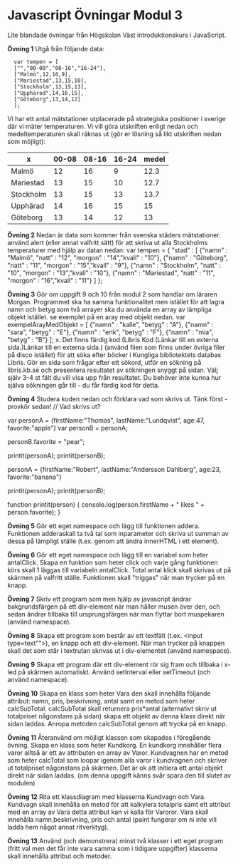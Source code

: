 # Javascript Övningar Modul 3
Lite blandade övningar från Högskolan Väst introduktionskurs i JavaScript.


**Övning 1**
Utgå från följande data:
      
      var tempen = [ 
      ["","00-08","08-16","16-24"], 
      ["Malmö",12,16,9], 
      ["Mariestad",13,15,10], 
      ["Stockholm",13,15,13], 
      ["Upphärad",14,16,15], 
      ["Göteborg",13,14,12] 
      ];

Vi har ett antal mätstationer utplacerade på strategiska positioner i sverige där vi mäter temperaturen. Vi vill göra utskriften enligt nedan och medeltemperaturen skall räknas ut (gör er lösning så likt utskriften nedan som möjligt):

| x       |	  00-08|	08-16| 16-24|	medel|
|---------|--------|-------|------|------|
|Malmö	  |   12	|16	|9	|12.3|
|Mariestad|   13	|15	|10	|12.7|
|Stockholm|   13	|15	|13	|13.7|
|Upphärad	|   14	|16	|15	|15|
|Göteborg	|   13	|14	|12	|13|


**Övning 2**
Nedan är data som kommer från svenska städers mätstationer. använd alert (eller annat valfritt sätt) för att skriva ut alla Stockholms temperaturer med hjälp av datan nedan:
var tempen = {
"stad" : [
{"namn" : "Malmö", "natt" : "12", "morgon" : "14","kvall" : "10"},
{"namn" : "Göteborg", "natt" : "11", "morgon" : "15","kvall" : "9"},
{"namn" : "Stockholm", "natt" : "10", "morgon" : "13","kvall" : "10"},
{"namn" : "Mariestad", "natt" : "11", "morgon" : "16","kvall" : "11"}
]
};

**Övning 3**
 Gör om uppgift 9 och 10 från modul 2 som handlar om läraren Morgan. Programmet ska ha samma funktionalitet men istället för att lagra namn och betyg som två arrayer ska du använda en array av lämpliga objekt istället. se exemplet på en aray med objekt nedan.
var exempelArayMedObjekt = [
{"namn" : "kalle", "betyg" : "A"},
{"namn" : "sara", "betyg" : "E"},
{"namn" : "erik", "betyg" : "F"},
{"namn" : "mia", "betyg" : "B"}
];
x. Det finns färdig kod (Libris Kod (Länkar till en externa sida.)Länkar till en externa sida.) (använd filen som finns under övriga filer på disco istället) för att söka efter böcker i Kungliga bibliotektets databas Libris. Gör en sida som frågar efter ett sökord, utför en sökning på libris.kb.se och presentera resultatet av sökningen snyggt på sidan. Välj själv 3-4 st fält du vill visa upp från resultatet. Du behöver inte kunna hur själva sökningen går till - du får färdig kod för detta.


**Övning 4**
Studera koden nedan och förklara vad som skrivs ut. Tänk först - provkör sedan!
// Vad skrivs ut?

var personA = {firstName:"Thomas", lastName:"Lundqvist", age:47, favorite:"apple"}
var personB = personA;

personB.favorite = "pear";

printit(personA);
printit(personB);

personA = {firstName:"Robert", lastName:"Andersson Dahlberg", age:23, favorite:"banana"} 

printit(personA);
printit(personB);

function printit(person) {
     console.log(person.firstName + " likes " + person.favorite);
}

**Övning 5**
Gör ett eget namespace och lägg till funktionen addera. Funktionen adderaskall ta två tal som inparameter och skriva ut summan av dessa på lämpligt ställe (t.ex. genom att ändra innerHTML i ett element).

**Övning 6**
Gör ett eget namespace och lägg till en variabel som heter antalClick. Skapa en funktion som heter click och varje gång funktionen körs skall 1 läggas till variabeln antalClick. Total antal klick skall skrivas ut på skärmen på valfritt ställe. Funktionen skall "triggas" när man trycker på en knapp.


**Övning 7**
Skriv ett program som men hjälp av javascript ändrar bakgrundsfärgen på ett div-element när man håller musen över den, och sedan ändrar tillbaka till ursprungsfärgen när man flyttar bort muspekaren (använd namespace).

**Övning 8**
Skapa ett program som består av ett textfält (t.ex. <input type=text"">), en knapp och ett div-element. När man trycker på knappen skall det som står i textrutan skrivas ut i div-elementet (använd namespace).

**Övning 9**
Skapa ett program där ett div-element rör sig fram och tillbaka i x-led på skärmen automatiskt. Använd setInterval eller setTimeout (och använd namespace).

**Övning 10**
Skapa en klass som heter Vara den skall innehålla följande attribut: namn, pris, beskrivning, antal samt en metod som heter calcSubTotal. calcSubTotal skall returnera pris*antal (alternativt skriv ut totalpriset någonstans på sidan) skapa ett objekt av denna klass direkt när sidan laddas. Anropa metoden calcSubTotal genom att trycka på en knapp.

**Övning 11**
Återanvänd om möjligt klassen som skapades i föregående övning. Skapa en klass som heter Kundkorg. En kundkorg innehåller flera varor alltså är ett av attributen en array av Varor. Kundvagnen har en metod som heter calcTotal som loopar igenom alla varor i kundvagnen och skriver ut totalpriset någonstans på skärmen. Det är ok att initiera ett antal objekt direkt när sidan laddas. (om denna uppgift känns svår spara den till slutet av modulen)

**Övning 12**
Rita ett klassdiagram med klasserna Kundvagn och Vara. Kundvagn skall innehålla en metod för att kalkylera totalpris samt ett attribut med en array av Vara detta attribut kan vi kalla för Varoror. Vara skall innehålla namn,beskrivning, pris och antal (paint fungerar om ni inte vill ladda hem något annat ritverktyg).

**Övning 13**
Använd (och demonstrera) minst två klasser i ett eget program (fritt val men det får inte vara samma som i tidigare uppgifter) klasserna skall innehålla attribut och metoder. 
